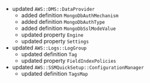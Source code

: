 - updated `AWS::DMS::DataProvider`
  - added definition `MongoDbAuthMechanism`
  - added definition `MongoDbAuthType`
  - added definition `MongoDbSslModeValue`
  - updated property `Engine`
  - updated property `Settings`
- updated `AWS::Logs::LogGroup`
  - updated definition `Tag`
  - updated property `FieldIndexPolicies`
- updated `AWS::SSMQuickSetup::ConfigurationManager`
  - updated definition `TagsMap`
